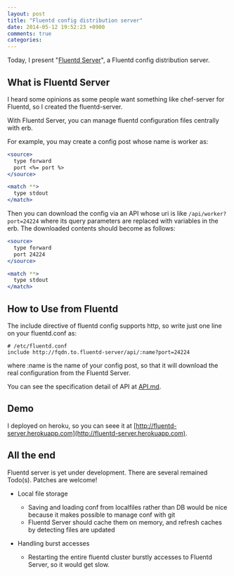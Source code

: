 ```yaml
---
layout: post
title: "Fluentd config distribution server"
date: 2014-05-12 19:52:23 +0900
comments: true
categories: 
---
```


Today, I present "[Fluentd Server](https://github.com/sonots/fluentd-server)", a Fluentd config distribution server. 

## What is Fluentd Server

I heard some opinions as some people want something like chef-server for Fluentd, so I created the fluentd-server. 

With Fluentd Server, you can manage fluentd configuration files centrally with erb.

For example, you may create a config post whose name is worker as:

```apache
<source>
  type forward
  port <%= port %>
</source>

<match **>
  type stdout
</match>
```

Then you can download the config via an API whose uri is like `/api/worker?port=24224` where its query parameters are replaced with variables in the erb. The downloaded contents should become as follows:

```apache
<source>
  type forward
  port 24224
</source>

<match **>
  type stdout
</match>
```

## How to Use from Fluentd

The include directive of fluentd config supports http, so write just one line on your fluentd.conf as:

```
# /etc/fluentd.conf
include http://fqdn.to.fluentd-server/api/:name?port=24224
```

where :name is the name of your config post, so that it will download the real configuration from the Fluentd Server.

You can see the specification detail of API at [API.md](https://github.com/sonots/fluentd-server/blob/master/API.md).

## Demo

I deployed on heroku, so you can seee it at [http://fluentd-server.herokuapp.com](http://fluentd-server.herokuapp.com).

## All the end

Fluentd server is yet under development. There are several remained Todo(s). Patches are welcome!

* Local file storage

  * Saving and loading conf from localfiles rather than DB would be nice because it makes possible to manage conf with git
  * Fluentd Server should cache them on memory, and refresh caches by detecting files are updated

* Handling burst accesses
 
  * Restarting the entire fluentd cluster burstly accesses to Fluentd Server, so it would get slow.

